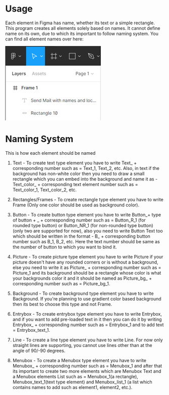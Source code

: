 # Usage
Each element in Figma has name, whether its text or a simple rectangle. This program creates all elements solely based on names. It cannot define name on its own, due to which its important to follow naming system. You can find all element names over here:

![Image](https://github.com/saksham-lussqvx/images/blob/master/img_fig_names.png)

# Naming System
This is how each element should be named

1. Text - To create text type element you have to write Text_ + corresponding number such as = Text_1, Text_2, etc. Also, in text if the background has non-white color then you need to draw a small rectangle which you can embed into the background and name it as - Text_color_ + corresponding text element number such as = Text_color_1, Text_color_2, etc.

2. Rectangles/Frames - To create rectangle type element you have to write Frame (Only one color should be used as background color).

3. Button - To create button type element you have to write Button_+ type of button + _ + corresponding number such as = Button_R_1 (for rounded type button) or Button_NR_1 (for non-rounded type button) (only two are supported for now), also you need to write Button Text too which should be written in the format - B_ + corresponding button number such as B_1, B_2, etc. Here the text number should be same as the number of button to which you want to bind it.

4. Picture - To create picture type element you have to write Picture if your picture doesn't have any rounded corners or is without a background, else you need to write it as Picture_ + corresponding number such as = Picture_1 and its background should be a rectangle whose color is what your backgrounds color it and it should be named as Picture_bg_ + corresponding number such as = Picture_bg_1.

5. Background - To create background type element you have to write Background. If you're planning to use gradient color based background then its best to choose this type and not Frame.

6. Entrybox - To create entrybox type element you have to write Entrybox, and if you want to add pre-loaded text in it then you can do it by writing Entrybox_ + corresponding number such as = Entrybox_1 and to add text = Entrybox_text_1.

7. Line - To create a line type element you have to write Line. For now only straight lines are supporting, you cannot use lines other than at the angle of 90/-90 degrees.

8. Menubox - To create a Menubox type element you have to write Menubox_ + corresponding number such as = Menubox_1 and after that its important to create two more elements which are Menubox Text and a Menubox elements List such as = Menubox_1(a rectangle), Menubox_text_1(text type element) and Menubox_list_1 (a list which contains names to add such as element1, element2, etc.).
